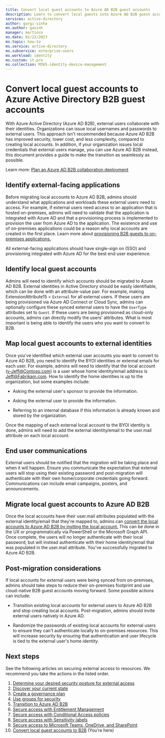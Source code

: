 ```yaml
---
title: Convert local guest accounts to Azure AD B2B guest accounts
description: Learn to convert local guests into Azure AD B2B guest accounts by identifying apps and local guest accounts, migration, and more. 
services: active-directory 
author: gargi-sinha
ms.author: gasinh
manager: martinco
ms.date: 02/22/2023
ms.topic: how-to
ms.service: active-directory
ms.subservice: enterprise-users
ms.workload: identity
ms.custom: it-pro
ms.collection: M365-identity-device-management
---
```


# Convert local guest accounts to Azure Active Directory B2B guest accounts

With Azure Active Directory (Azure AD B2B), external users collaborate with their identities. Organizations can issue local usernames and passwords to external users. This approach isn't recommended because Azure AD B2B has improved security, lower cost, and less complexity, compared to creating local accounts. In addition, if your organization issues local credentials that external users manage, you can use Azure AD B2B instead, this document provides a guide to make the transition as seamlessly as possible.

Learn more: [Plan an Azure AD B2B collaboration deployment](secure-external-access-resources.md)

## Identify external-facing applications

Before migrating local accounts to Azure AD B2B, admins should understand what applications and workloads these external users need to access. For example, if external users need access to an application that is hosted on-premises, admins will need to validate that the application is integrated with Azure AD and that a provisioning process is implemented to provision the user from Azure AD to the application.
The existence and use of on-premises applications could be a reason why local accounts are created in the first place. Learn more about
[provisioning B2B guests to on-premises
applications.](../external-identities/hybrid-cloud-to-on-premises.md)

All external-facing applications should have single-sign on (SSO) and provisioning integrated with Azure AD for the best end user experience.

## Identify local guest accounts

Admins will need to identify which accounts should be migrated to Azure AD B2B. External identities in Active Directory should be easily identifiable, which can be done with an attribute-value pair. For example, making ExtensionAttribute15 = `External` for all external users. If these users are being provisioned via Azure AD Connect or Cloud Sync, admins can optionally configure these synced external users
to have the `UserType` attributes set to `Guest`. If these users are being
provisioned as cloud-only accounts, admins can directly modify the
users' attributes. What is most important is being able to identify the
users who you want to convert to B2B.

## Map local guest accounts to external identities

Once you've identified which external user accounts you want to
convert to Azure AD B2B, you need to identify the BYOI identities or external emails for each user. For example, admins will need to identify that the local account (v-Jeff@Contoso.com) is a user whose home identity/email address is Jeff@Fabrikam.com. How to identify the home identities is up to the organization, but some examples include:

- Asking the external user's sponsor to provide the information.

- Asking the external user to provide the information.

- Referring to an internal database if this information is already known and stored by the organization.

Once the mapping of each external local account to the BYOI identity is done, admins will need to add the external identity/email to the user.mail attribute on each local account.

## End user communications

External users should be notified that the migration will be taking place and when it will happen. Ensure you communicate the expectation that external users will stop using their existing password and post-migration will authenticate with their own home/corporate credentials going forward. Communications can include email campaigns, posters, and announcements.

## Migrate local guest accounts to Azure AD B2B

Once the local accounts have their user.mail attributes populated with the external identity/email that they're mapped to, admins can [convert the local accounts to Azure AD B2B by inviting the local account.](../external-identities/invite-internal-users.md)
This can be done in the UX or programmatically via PowerShell or the Microsoft Graph API. Once complete, the users will no longer
authenticate with their local password, but will instead authenticate with their home identity/email that was populated in the user.mail attribute. You've successfully migrated to Azure AD B2B.

## Post-migration considerations

If local accounts for external users were being synced from on-premises, admins should take steps to reduce their on-premises footprint and use cloud-native B2B guest accounts moving forward. Some possible actions can include:

- Transition existing local accounts for external users to Azure AD B2B and stop creating local accounts. Post-migration, admins should invite external users natively in Azure AD.

- Randomize the passwords of existing local accounts for external users to ensure they can't authenticate locally to on-premises resources. This will increase security by ensuring that authentication and user lifecycle is tied to the external user's home identity.

## Next steps

See the following articles on securing external access to resources. We recommend you take the actions in the listed order.

1. [Determine your desired security posture for external access](1-secure-access-posture.md)
1. [Discover your current state](2-secure-access-current-state.md)
1. [Create a governance plan](3-secure-access-plan.md)
1. [Use groups for security](4-secure-access-groups.md)
1. [Transition to Azure AD B2B](5-secure-access-b2b.md)
1. [Secure access with Entitlement Management](6-secure-access-entitlement-managment.md)
1. [Secure access with Conditional Access policies](7-secure-access-conditional-access.md) 
1. [Secure access with Sensitivity labels](8-secure-access-sensitivity-labels.md)
1. [Secure access to Microsoft Teams, OneDrive, and SharePoint](9-secure-access-teams-sharepoint.md)
1. [Convert local guest accounts to B2B](10-secure-local-guest.md) (You’re here)
